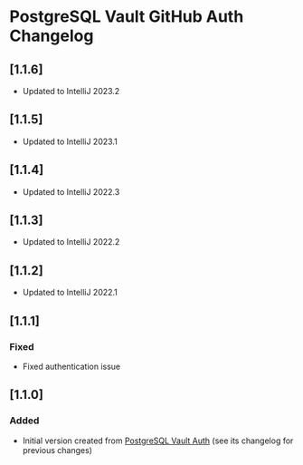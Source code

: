 <!-- Keep a Changelog guide -> https://keepachangelog.com -->

# PostgreSQL Vault GitHub Auth Changelog

## [1.1.6]

- Updated to IntelliJ 2023.2

## [1.1.5]

- Updated to IntelliJ 2023.1

## [1.1.4]

- Updated to IntelliJ 2022.3

## [1.1.3]

- Updated to IntelliJ 2022.2

## [1.1.2]

- Updated to IntelliJ 2022.1

## [1.1.1]

### Fixed

- Fixed authentication issue

## [1.1.0]

### Added

- Initial version created from [PostgreSQL Vault Auth](https://github.com/davidsteinsland/postgres-vault-auth) (see its
  changelog for previous changes)
